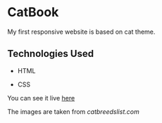 # CatBook

My first responsive website is based on cat theme.

## Technologies Used

- HTML

- CSS


You can see it live [here](https://sneharatnani.github.io/catbook/)

The images are taken from *catbreedslist.com*